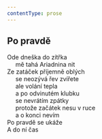 ```yaml
---
contentType: prose
---
```


## Po pravdě

Ode dneška do zítřka  
     mě tahá Ariadnina nit  
Ze zatáček příjemně oblých  
     se neozývá řev zvířete  
     ale volání tepla  
     a po odvinutém klubku  
     se nevrátím zpátky  
     protože začátek nesu v ruce  
     a o konci nevím  
Po pravdě se ukáže  
A do ní čas
